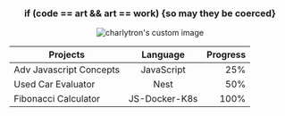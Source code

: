 <h3 align="center">
 if (code == art && art == work) {so may they be coerced}
</h3>
 <p align="center">
 <img src="https://www.dropbox.com/s/vydupnyenu65s5d/ezgif.com-gif-maker.gif?raw=1" alt="charlytron's custom image"/>
</p>
  
 <div align="center">

| Projects   |     Language     |  Progress |
|----------|:-------------:|------:|
| Adv Javascript Concepts|  JavaScript | 25% |
| Used Car Evaluator |    Nest   |   50% |
| Fibonacci Calculator | JS-Docker-K8s |  100% |

</div>
<!-- </p>
 <p align="center" style="color:salmon">
  - Building NestJS projects <br />
  - Completing advanced JavaScript coursework <br />
  - Will collaborate on React projects <br /><br />
  - ctompkins@pm.me
  
 </p>-->
 
 

<!---
charlytron/charlytron is a ✨ special ✨ repository because its `README.md` (this file) appears on your GitHub profile.
You can click the Preview link to take a look at your changes.
--->

